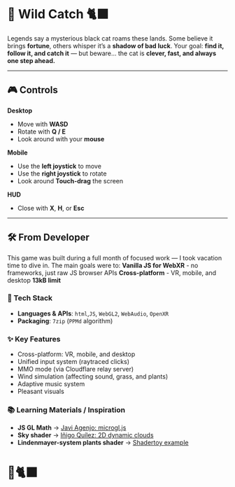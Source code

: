 # 🐾 **Wild Catch** 🐈‍⬛
Legends say a mysterious black cat roams these lands. 
Some believe it brings **fortune**, others whisper it’s a **shadow of bad luck**.
Your goal: **find it, follow it, and catch it** — but beware...
the cat is **clever, fast, and always one step ahead.**

---
## 🎮 Controls
**Desktop**
- Move with **WASD**
- Rotate with **Q / E**
- Look around with your **mouse**

**Mobile**
- Use the **left joystick** to move
- Use the **right joystick** to rotate
- Look around **Touch-drag** the screen

**HUD**
- Close with **X**, **H**, or **Esc**

---
## 🛠️ From Developer

This game was built during a full month of focused work — I took vacation time to dive in.
The main goals were to:
 **Vanilla JS for WebXR** - no frameworks, just raw JS browser APIs
 **Cross-platform** - VR, mobile, and desktop
 **13kB limit**

### 🔧 Tech Stack
- **Languages & APIs**: `html`,`JS`, `WebGL2`, `WebAudio`, `OpenXR`
- **Packaging**: `7zip` (`PPMd` algorithm)

### ✨ Key Features
- Cross-platform: VR, mobile, and desktop
- Unified input system (raytraced clicks)
- MMO mode (via Cloudflare relay server)
- Wind simulation (affecting sound, grass, and plants)
- Adaptive music system
- Pleasant visuals

### 📚 Learning Materials / Inspiration
- **JS GL Math** → [Javi Agenjo: microgl.js](https://github.com/jagenjo/jstoolbits)
- **Sky shader** → [Iñigo Quílez: 2D dynamic clouds](https://iquilezles.org/articles/dynclouds/)  
- **Lindenmayer-system plants shader** → [Shadertoy example](https://www.shadertoy.com/view/XtyGzh)


# 🐾🐈‍⬛